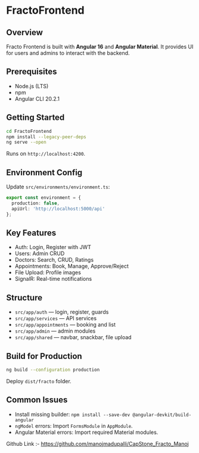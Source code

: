 # FractoFrontend

## Overview
Fracto Frontend is built with **Angular 16** and **Angular Material**. It provides UI for users and admins to interact with the backend.

## Prerequisites
- Node.js (LTS)
- npm
- Angular CLI 20.2.1

## Getting Started
```bash
cd FractoFrontend
npm install --legacy-peer-deps
ng serve --open
```

Runs on `http://localhost:4200`.

## Environment Config
Update `src/environments/environment.ts`:
```ts
export const environment = {
  production: false,
  apiUrl: 'http://localhost:5000/api'
};
```

## Key Features
- Auth: Login, Register with JWT
- Users: Admin CRUD
- Doctors: Search, CRUD, Ratings
- Appointments: Book, Manage, Approve/Reject
- File Upload: Profile images
- SignalR: Real-time notifications

## Structure
- `src/app/auth` — login, register, guards
- `src/app/services` — API services
- `src/app/appointments` — booking and list
- `src/app/admin` — admin modules
- `src/app/shared` — navbar, snackbar, file upload

## Build for Production
```bash
ng build --configuration production
```
Deploy `dist/fracto` folder.

## Common Issues
- Install missing builder: `npm install --save-dev @angular-devkit/build-angular`
- `ngModel` errors: Import `FormsModule` in `AppModule`.
- Angular Material errors: Import required Material modules.


Github Link :- https://github.com/manojmadupalli/CapStone_Fracto_Manoj